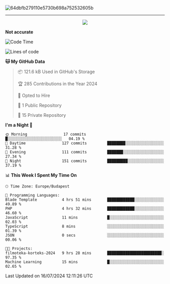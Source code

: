 
![64dbfb279110e5730b698a752532605b](https://github.com/lucic15/lucic15/assets/69390868/e4afab44-0bf1-4690-88ea-dc6e2ac6073f)

***

<p align="center">
  <img align="center" src="https://github-profile-trophy.vercel.app/?username=lucic15&theme=onedark&row=1&column=3" />
</p>




**Not accurate**
<!--START_SECTION:waka-->
![Code Time](http://img.shields.io/badge/Code%20Time-46%20hrs%2029%20mins-blue)

![Lines of code](https://img.shields.io/badge/From%20Hello%20World%20I%27ve%20Written-849.9%20thousand%20lines%20of%20code-blue)

**🐱 My GitHub Data** 

> 📦 121.6 kB Used in GitHub's Storage 
 > 
> 🏆 285 Contributions in the Year 2024
 > 
> 💼 Opted to Hire
 > 
> 📜 1 Public Repository 
 > 
> 🔑 15 Private Repository 
 > 
**I'm a Night 🦉** 

```text
🌞 Morning                17 commits          █░░░░░░░░░░░░░░░░░░░░░░░░   04.19 % 
🌆 Daytime                127 commits         ████████░░░░░░░░░░░░░░░░░   31.28 % 
🌃 Evening                111 commits         ███████░░░░░░░░░░░░░░░░░░   27.34 % 
🌙 Night                  151 commits         █████████░░░░░░░░░░░░░░░░   37.19 % 
```


📊 **This Week I Spent My Time On** 

```text
🕑︎ Time Zone: Europe/Budapest

💬 Programming Languages: 
Blade Template           4 hrs 51 mins       ████████████░░░░░░░░░░░░░   49.89 % 
PHP                      4 hrs 32 mins       ████████████░░░░░░░░░░░░░   46.60 % 
JavaScript               11 mins             █░░░░░░░░░░░░░░░░░░░░░░░░   02.03 % 
TypeScript               8 mins              ░░░░░░░░░░░░░░░░░░░░░░░░░   01.39 % 
JSON                     0 secs              ░░░░░░░░░░░░░░░░░░░░░░░░░   00.06 % 

🐱‍💻 Projects: 
filmoteka-korteks-2024   9 hrs 28 mins       ████████████████████████░   97.35 % 
Machine Learning         15 mins             █░░░░░░░░░░░░░░░░░░░░░░░░   02.65 % 
```


 Last Updated on 16/07/2024 12:11:26 UTC
<!--END_SECTION:waka-->
